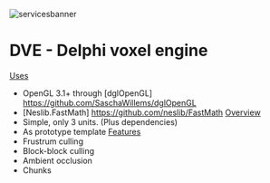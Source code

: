 ![servicesbanner](http://yonaka.no/images/DVELogo.png)

# DVE - Delphi voxel engine

<u>Uses</u>
* OpenGL 3.1+ through [dglOpenGL] https://github.com/SaschaWillems/dglOpenGL
* [Neslib.FastMath] https://github.com/neslib/FastMath
<u>Overview</u>
* Simple, only 3 units. (Plus dependencies)
* As prototype template
<u>Features</u>
* Frustrum culling
* Block-block culling
* Ambient occlusion
* Chunks

